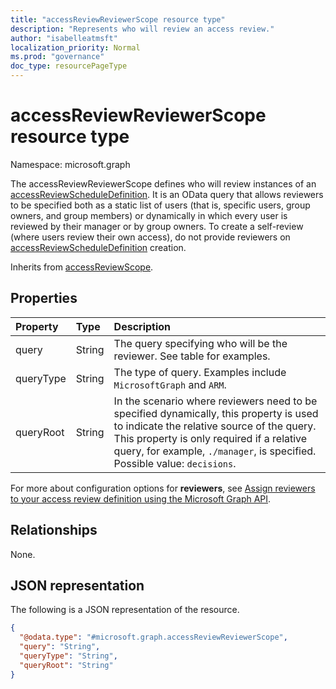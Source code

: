 ```yaml
---
title: "accessReviewReviewerScope resource type"
description: "Represents who will review an access review."
author: "isabelleatmsft"
localization_priority: Normal
ms.prod: "governance"
doc_type: resourcePageType
---
```


# accessReviewReviewerScope resource type

Namespace: microsoft.graph

The accessReviewReviewerScope defines who will review instances of an [accessReviewScheduleDefinition](accessreviewscheduledefinition.md). It is an OData query that allows reviewers to be specified both as a static list of users (that is, specific users, group owners, and group members) or dynamically in which every user is reviewed by their manager or by group owners. To create a self-review (where users review their own access), do not provide reviewers on [accessReviewScheduleDefinition](accessreviewscheduledefinition.md) creation.

Inherits from [accessReviewScope](../resources/accessreviewscope.md).

## Properties
| Property | Type | Description |
| :-------------------------| :---------- | :---------- |
| query | String | The query specifying who will be the reviewer. See table for examples. |
| queryType | String | The type of query. Examples include `MicrosoftGraph` and `ARM`. |
| queryRoot | String | In the scenario where reviewers need to be specified dynamically, this property is used to indicate the relative source of the query. This property is only required if a relative query, for example, `./manager`, is specified. Possible value: `decisions`. |

For more about configuration options for **reviewers**, see [Assign reviewers to your access review definition using the Microsoft Graph API](/graph/accessreviews-reviewers-concept).


## Relationships
None.

## JSON representation
The following is a JSON representation of the resource.
<!-- {
  "blockType": "resource",
  "@odata.type": "microsoft.graph.accessReviewReviewerScope"
}
-->
``` json
{
  "@odata.type": "#microsoft.graph.accessReviewReviewerScope",
  "query": "String",
  "queryType": "String",
  "queryRoot": "String"
}
```
